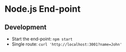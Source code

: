 # Node.js End-point

## Development 

* Start the end-point: `npm start`
* Single route: `curl 'http://localhost:3001?name=John'`
